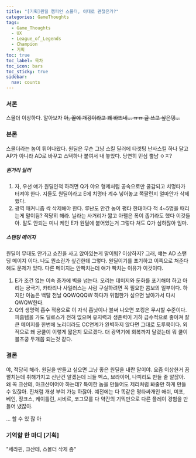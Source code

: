 ```yaml
---
title: "[기획]원딜 챔피언 스몰더, 이대로 괜찮은가?"
categories: GameThoughts
tags:
  - Game_Thoughts
  - UX
  - League_of_Legends
  - Champion
  - 기획
toc: true
toc_label: 목차
toc_icon: bars
toc_sticky: true
sidebar:
  nav: counts
---
```

### 서론
스몰더 이상하다. 알아보자
~~아, 꼴에 개강이라고 꽤 바쁘네... ㅠㅠ 글 쓰고 싶은뎅...~~
### 본론
스몰더라는 놈이 튀어나왔다. 원딜은 무슨 그냥 스킬 딜러에 타겟팅 난사스킬 하나 달고 AP가 아니라 AD로 바꾸고 스택하나 붙여서 내 놓았다. 당연히 민심 뿔남 ㅇㅈ?

##### 원거리 딜러
1. 자, 우선 얘가 원딜인척 하려면 Q가 야요 형제처럼 공속으로만 쿨감되고 치명타가 터져야 한다. 지들도 원딜이라고 E에 치명타 계수 넣어놓고 쪽팔린지 얼마안가 삭제했다.
2. 광역 매커니즘 싹 삭제해야 한다. 루난도 안간 놈이 평타 한대마다 적 4~5명을 때리는게 말이됨? 적당히 해라.
닐라는 사거리가 짧고 아펠은 폭이 좁기라도 했다 이것들아. 말도 안되는 미니 케인 E가 원딜에 붙어있는거 그렇다 쳐도 Q가 심하잖아 임마.

##### 스탠딩 메이지
원딜이 무대도 안가고 쇼진을 사고 앉아있는게 말이됨? 이상하지? 그래, 얘는 AD 스탠딩 메이지 이다. 나도 뭔소린가 싶긴한데 그렇다. 원딜이기를 포기하고 이쪽으로 쳐준다 해도 문제가 있다. 다른 메이지는 안빡치는데 얘가 빡치는 이유가 이것이다.
1. E가 조건 없는 이속 증가에 벽을 넘는다. 오리는 데미지와 둔화를 포기해야 하고 아리는 궁극기, 카타리나 사일러스는 사람 구실하려면 꼭 필요한 콤보의 일부이다. 하지만 이놈은 백탈 천날 QQWQQQW 하다가 위험한가 싶으면 날아가서 다시 QWQW한다.
2. Q의 생명력 흡수 적용으로 이 자식 흡낫이나 블써 나오면 포킹은 무시할 수준이다. 피흡템을 가도 딜로스가 전혀 없으며 유지력과 생존력이 기하 급수적으로 좋아져 잘 큰 메이지를 한번에 노리더라도 CC연계가 완벽하지 않다면 그대로 도루묵이다.
외적으로 왜 궁쿨이 이렇게 짧은지 모르겠다. 대 광역기에 회복까지 달렸는데 뭐 쿨이 블츠궁 두개쯤 되는것 같다.
### 결론
야, 적당히 해라. 원딜을 만들고 싶으면 그냥 좋은 원딜을 내란 말이야. 요즘 이상한거 꿈 펼치는데 취해가지고 신난건 알겠는데 늬들 벡스, 브라이어, 나피리도 만들 줄 알잖아. 왜 꼭 크산테, 아크샨이어야 하는데? 특이한 놈을 만들어도 제리처럼 봐줄만 하게 만들 수 있잖아. 진처럼 개성 부여 가능 하잖아. 예전에는 다 똑같은 평타싸개인 애쉬, 미포, 베인, 징크스, 케이틀린, 시비르, 코그모를 다 약간의 기믹만으로 다른 플레이 경험을 만들어 냈잖아.

... 할 수 있 잖 아
### 기억할 한 마디 [기획]
"세라핀, 크산테, 스몰더 삭제 좀"